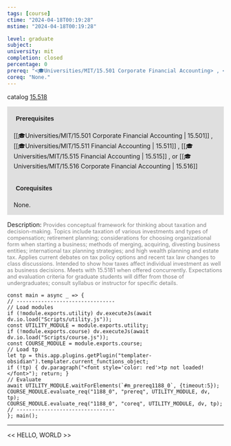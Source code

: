 ```yaml
---
tags: [course]
ctime: "2024-04-18T00:19:28"
mstime: "2024-04-18T00:19:28"

level: graduate
subject: 
university: mit
completion: closed
percentage: 0
prereq: "<🎓Universities/MIT/15.501 Corporate Financial Accounting> , <🎓Universities/MIT/15.511 Financial Accounting> , <🎓Universities/MIT/15.515 Financial Accounting> , or <🎓Universities/MIT/15.516 Corporate Financial Accounting>"
coreq: "None."
---
```


catalog [15.518](http://student.mit.edu/catalog/m15b.html#15.518)

<span style="display: block; padding: 15px; background-color: rgb(100, 100, 100, 0.2);"><font id="m_prereq1188_0" style="display: block; font-family: Arial, sans-serif; font-weight: bold; padding: 5px">Prerequisites</font><br><span id="prereq1188_0">[[🎓Universities/MIT/15.501 Corporate Financial Accounting | 15.501]] , [[🎓Universities/MIT/15.511 Financial Accounting | 15.511]] , [[🎓Universities/MIT/15.515 Financial Accounting | 15.515]] , or [[🎓Universities/MIT/15.516 Corporate Financial Accounting | 15.516]]</span></span>
<span style="display: block; padding: 15px; background-color: rgb(100, 100, 100, 0.2);"><font id="m_coreq1188_0" style="display: block; font-family: Arial, sans-serif; font-weight: bold; padding: 5px">Corequisites</font><br><span id="coreq1188_0">None.</span></span>

<font style="">Description:</font>
<font style="color: grey; font-size: 0.8rem;">Provides conceptual framework for thinking about taxation and decision-making. Topics include taxation of various investments and types of compensation; retirement planning; considerations for choosing organizational form when starting a business; methods of merging, acquiring, divesting business entities; international tax planning strategies; and high wealth planning and estate tax. Applies current debates on tax policy options and recent tax law changes to class discussions. Intended to show how taxes affect individual investment as well as business decisions. Meets with 15.5181 when offered concurrently. Expectations and evaluation criteria for graduate students will differ from those of undergraduates; consult syllabus or instructor for specific details.</font>

```dataviewjs
const main = async _ => {
// --------------------------------
// Load modules
if (!module.exports.utility) dv.executeJs(await dv.io.load("Scripts/utility.js"));
const UTILITY_MODULE = module.exports.utility;
if (!module.exports.course) dv.executeJs(await dv.io.load("Scripts/course.js"));
const COURSE_MODULE = module.exports.course;
// Load tp
let tp = this.app.plugins.getPlugin("templater-obsidian").templater.current_functions_object;
if (!tp) { dv.paragraph("<font style='color: red'>tp not loaded!</font>"); return; }
// Evaluate
await UTILITY_MODULE.waitForElements(`#m_prereq1188_0`, {timeout:5});
COURSE_MODULE.evaluate_req("1188_0", "prereq", UTILITY_MODULE, dv, tp);
COURSE_MODULE.evaluate_req("1188_0", "coreq", UTILITY_MODULE, dv, tp);
// --------------------------------
}; main();
```

---

<< HELLO, WORLD >>
